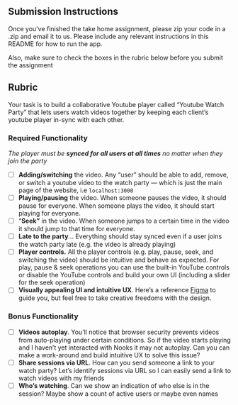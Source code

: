 ## Submission Instructions

Once you've finished the take home assignment, please zip your code in a .zip and email it to us. Please include any relevant instructions in this README for how to run the app.

Also, make sure to check the boxes in the rubric below before you submit the assignment

## Rubric
Your task is to build a collaborative Youtube player called “Youtube Watch Party” that lets users watch videos together by keeping each client’s youtube player in-sync with each other.

### Required Functionality
*The player must be **synced for all users at all times** no matter when they join the party*
- [ ] **Adding/switching** the video. Any “user” should be able to add, remove, or switch a youtube video to the watch party — which is just the main page of the website, i.e `localhost:3000`
- [ ] **Playing/pausing** the video. When someone pauses the video, it should pause for everyone. When someone plays the video, it should start playing for everyone.
- [ ] “**Seek”** in the video. When someone jumps to a certain time in the video it should jump to that time for everyone.
- [ ] **Late to the party**... Everything should stay synced even if a user joins the watch party late (e.g. the video is already playing)
- [ ] **Player controls.** All the player controls (e.g. play, pause, seek, and switching the video) should be intuitive and behave as expected. For play, pause & seek operations you can use the built-in YouTube controls or disable the YouTube controls and build your own UI (including a slider for the seek operation)
- [ ] **Visually appealing UI and intuitive UX**. Here’s a reference [Figma](https://www.figma.com/file/9gTAha5d0rIkwJb5k8wmFb/New-Features?node-id=2442%3A62758) to guide you, but feel free to take creative freedoms with the design.

### Bonus Functionality
- [ ] **Videos autoplay**. You’ll notice that browser security prevents videos from auto-playing under certain conditions. So if the video starts playing and I haven’t yet interacted with Nooks it may not autoplay. Can you can make a work-around and build intuitive UX to solve this issue?
- [ ] **Share sessions via URL**. How can you send someone a link to your watch party? Let’s identify sessions via URL so I can easily send a link to watch videos with my friends
- [ ] **Who’s watching**. Can we show an indication of who else is in the session? Maybe show a count of active users or maybe even names
